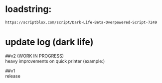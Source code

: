 # loadstring:
```
https://scriptblox.com/script/Dark-Life-Beta-Overpowered-Script-7249
```

# update log (dark life)  
##v2 (WORK IN PROGRESS)  
heavy improvements on quick printer (example:)

##v1  
release

